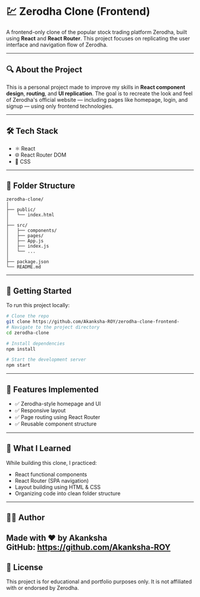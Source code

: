 # 💹 Zerodha Clone (Frontend)

A frontend-only clone of the popular stock trading platform Zerodha, built using **React** and **React Router**. This project focuses on replicating the user interface and navigation flow of Zerodha.

---

## 🔍 About the Project

This is a personal project made to improve my skills in **React component design**, **routing**, and **UI replication**. The goal is to recreate the look and feel of Zerodha's official website — including pages like homepage, login, and signup — using only frontend technologies.

---

## 🛠️ Tech Stack

- ⚛️ React
- 🌐 React Router DOM
- 💅 CSS



---

## 📁 Folder Structure

```
zerodha-clone/
│
├── public/
│   └── index.html
│
├── src/
│   ├── components/
│   ├── pages/
│   ├── App.js
│   ├── index.js
│   └── ...
│
├── package.json
└── README.md
```

---

## 🚀 Getting Started

To run this project locally:

```bash
# Clone the repo
git clone https://github.com/Akanksha-ROY/zerodha-clone-frontend-
# Navigate to the project directory
cd zerodha-clone

# Install dependencies
npm install

# Start the development server
npm start
```

---

## 📌 Features Implemented

- ✅ Zerodha-style homepage and UI
- ✅ Responsive layout
- ✅ Page routing using React Router
- ✅ Reusable component structure

---

## 🧠 What I Learned

While building this clone, I practiced:

- React functional components
- React Router (SPA navigation)
- Layout building using HTML & CSS
- Organizing code into clean folder structure

---

## 🙋‍♀️ Author

Made with ❤️ by **Akanksha**  
GitHub: https://github.com/Akanksha-ROY
---

## 📄 License

This project is for educational and portfolio purposes only. It is not affiliated with or endorsed by Zerodha.
